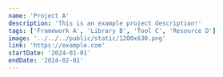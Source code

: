 ```yaml
---
name: 'Project A'
description: 'This is an example project description!'
tags: ['Framework A', 'Library B', 'Tool C', 'Resource D']
image: '../../../public/static/1200x630.png'
link: 'https://example.com'
startDate: '2024-01-01'
endDate: '2024-02-01'
---
```

